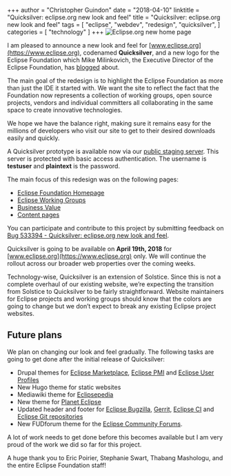 +++
author = "Christopher Guindon"
date = "2018-04-10"
linktitle = "Quicksilver: eclipse.org new look and feel"
title =  "Quicksilver: eclipse.org new look and feel"
tags = [
    "eclipse",
    "webdev",
    "redesign",
    "quicksilver",
]
categories = [
    "technology"
]
+++
![Eclipse.org new home page](/images/05-quicksilver/eclipse-org-homepage.jpg "Eclipse.org new home page")

I am pleased to announce a new look and feel for [www.eclipse.org](https://www.eclipse.org), codenamed **Quicksilver**, and a new logo for the Eclipse Foundation which Mike Milinkovich, the Executive Director of the Eclipse Foundation, has [blogged](https://mmilinkov.wordpress.com/2018/04/10/eclipse-foundation-new-logo/) about.

The main goal of the redesign is to highlight the Eclipse Foundation as more than just the IDE it started with. We want the site to reflect the fact that the Foundation now represents a collection of working groups, open source projects, vendors and individual committers all collaborating in the same space to create innovative technologies. 

We hope we have the balance right, making sure it remains easy for the millions of developers who visit our site to get to their desired downloads easily and quickly. 

A Quicksilver prototype is available now via our [public staging server](https://staging.eclipse.org). This server is protected with basic access authentication. The username is **testuser** and **plaintext** is the password.

The main focus of this redesign was on the following pages:

* [Eclipse Foundation Homepage](https://staging.eclipse.org)
* [Eclipse Working Groups](https://staging.eclipse.org/org/workinggroups/)
* [Business Value](https://staging.eclipse.org/org/value/)
* [Content pages](https://staging.eclipse.org/org/)

You can participate and contribute to this project by submitting feedback on [Bug 533394 - Quicksilver: eclipse.org new look and feel](https://bugs.eclipse.org/bugs/show_bug.cgi?id=533394). 

Quicksilver is going to be available on **April 19th, 2018** for [www.eclipse.org](https://www.eclipse.org) only. We will continue the rollout across our broader web properties over the coming weeks.

Technology-wise, Quicksilver is an extension of Solstice. Since this is not a complete overhaul of our existing website, we’re expecting the transition from Solstice to Quicksilver to be fairly straightforward. Website maintainers for Eclipse projects and working groups should know that the colors are going to change but we don’t expect to break any existing Eclipse project websites.

## Future plans

We plan on changing our look and feel gradually. The following tasks are going to get done after the initial release of Quicksilver:

* Drupal themes for [Eclipse Marketplace](https://marketplace.eclipse.org), [Eclipse PMI](https://projects.eclipse.org.) and [Eclipse User Profiles](https://accounts.eclipse.org)
* New Hugo theme for static websites
* Mediawiki theme for [Eclipsepedia](https://wiki.eclipse.org)
* New theme for [Planet Eclipse](http://planeteclipse.org/planet/)
* Updated header and footer for [Eclipse Bugzilla](https://bugs.eclipse.org/bugs/), [Gerrit](https://git.eclipse.org/r/), [Eclipse CI](https://ci.eclipse.org/) and [Eclipse Git repositories](https://git.eclipse.org/c/)
* New FUDforum theme for the [Eclipse Community Forums](https://eclipse.org/forums/).

A lot of work needs to get done before this becomes available but I am very proud of the work we did so far for this project. 

A huge thank you to Eric Poirier, Stephanie Swart, Thabang Mashologu, and the entire Eclipse Foundation staff!
